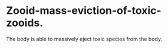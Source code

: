 # Zooid-mass-eviction-of-toxic-zooids.
The body is able to massively eject toxic species from the body.
